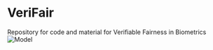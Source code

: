 # VeriFair
Repository for code and material for Verifiable Fairness in Biometrics 
![Model](https://github.com/TajwarC/VeriFair/blob/main/logo.png)
